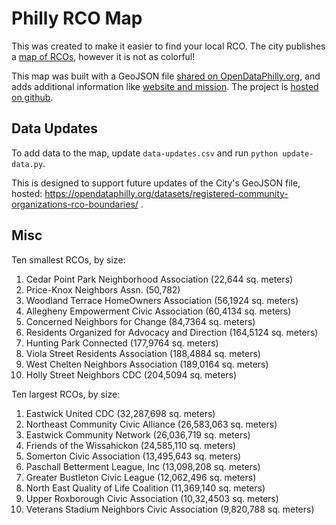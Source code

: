 # Philly RCO Map
This was created to make it easier to find your local RCO. The city publishes a <a href="https://openmaps.phila.gov/">map of RCOs</a>, however it is not as colorful! 

This map was built with a GeoJSON file <a href="https://opendataphilly.org/datasets/registered-community-organizations-rco-boundaries/">shared on OpenDataPhilly.org</a>, and adds additional information like <a href="https://github.com/acouch/philly-rco-map/blob/main/data-updates.csv">website and mission</a>. The project is <a href="https://github.com/acouch/philly-rco-map">hosted on github</a>.

## Data Updates

To add data to the map, update `data-updates.csv` and run `python update-data.py`. 

This is designed to support future updates of the City's GeoJSON file, hosted: https://opendataphilly.org/datasets/registered-community-organizations-rco-boundaries/ .

## Misc

Ten smallest RCOs, by size:

1. Cedar Point Park Neighborhood Association (22,644 sq. meters)
1. Price-Knox Neighbors Assn. (50,782)
1. Woodland Terrace HomeOwners Association (56,1924 sq. meters)
1. Allegheny Empowerment Civic Association (60,4134 sq. meters)
1. Concerned Neighbors for Change (84,7364 sq. meters)
1. Residents Organized for Advocacy and Direction (164,5124 sq. meters)
1. Hunting Park Connected (177,9764 sq. meters)
1. Viola Street Residents Association (188,4884 sq. meters)
1. West Chelten Neighbors Association (189,0164 sq. meters)
1. Holly Street Neighbors CDC (204,5094 sq. meters)

Ten largest RCOs, by size:

1. Eastwick United CDC	(32,287,698 sq. meters)
1. Northeast Community Civic Alliance	(26,583,063 sq. meters)
1. Eastwick Community Network	(26,036,719 sq. meters)
1. Friends of the Wissahickon	(24,585,110 sq. meters)
1. Somerton Civic Association	(13,495,643 sq. meters)
1. Paschall Betterment League, Inc	(13,098,208 sq. meters)
1. Greater Bustleton Civic League	(12,062,496 sq. meters)
1. North East Quality of Life Coalition	(11,369,140 sq. meters)
1. Upper Roxborough Civic Association	(10,32,4503 sq. meters) 
1. Veterans Stadium Neighbors Civic Association	(9,820,788 sq. meters)
